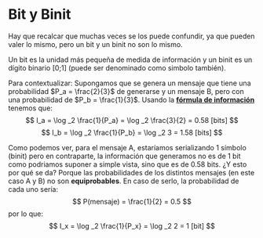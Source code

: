 # Bit y Binit

Hay que recalcar que muchas veces se los puede confundir, ya que pueden valer lo mismo, pero un bit y un binit no son lo mismo.

Un bit es la unidad más pequeña de medida de información y un binit es un dígito binario [0;1] (puede ser denominado como simbolo también).

Para contextualizar: Supongamos que se genera un mensaje que tiene una probabilidad $P_a = \frac{2}{3}$ de generarse y un mensaje B, pero con una probabilidad de $P_b = \frac{1}{3}$. Usando la **[fórmula de información]()** tenemos que:
$$ I_a = \log _2 \frac{1}{P_a} = \log _2 \frac{3}{2} = 0.58 [bits] $$
$$ I_b = \log _2 \frac{1}{P_b} = \log _2 3 = 1.58 [bits] $$

Como podemos ver, para el mensaje A, estaríamos serializando 1 símbolo (binit) pero en contraparte, la información que generamos no es de 1 bit como podriamos suponer a simple vista, sino que es de 0.58 bits. ¿Y esto por qué se da? Porque las probabilidades de los distintos mensajes (en este caso A y B) no son **equiprobables**. En caso de serlo, la probabilidad de cada uno sería:
$$ P(mensaje) = \frac{1}{2} = 0.5 $$ por lo que:
$$ I_x = \log _2 \frac{1}{P_x} = \log _2 2 = 1 [bit] $$


